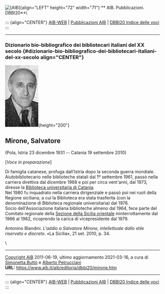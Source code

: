 ![\[AIB\]](/aib/wi/aibv72.gif){align="LEFT" height="72" width="71"}
** AIB. Pubblicazioni. DBBI20**\

::: {align="CENTER"}
[AIB-WEB](/) \| [Pubblicazioni AIB](/pubblicazioni/) \| [DBBI20 Indice
delle voci](dbbi20.htm)
:::

------------------------------------------------------------------------

### Dizionario bio-bibliografico dei bibliotecari italiani del XX secolo {#dizionario-bio-bibliografico-dei-bibliotecari-italiani-del-xx-secolo align="CENTER"}

![\[Ritratto\]](mirone.jpg){height="200"}

## Mirone, Salvatore

(Pola, Istria 23 dicembre 1931 -- Catania 19 settembre 2010)

\[*Voce in preparazione*\]

Di famiglia catanese, profuga dall\'Istria dopo la seconda guerra
mondiale.\
Aiutobibliotecario nelle biblioteche statali dal 1º settembre 1961,
passò nella carriera direttiva dal dicembre 1968 e poi per circa
vent\'anni, dal 1973, diresse la [Biblioteca universitaria di
Catania](/aib/stor/teche/ct-uni.htm).\
Nel 1980 fu inquadrato nella carriera dirigenziale e passò poi nei ruoli
della Regione siciliana, a cui la Biblioteca era stata trasferita (con
la denominazione di Biblioteca regionale universitaria) dal 1976.\
Socio dell\'Associazione italiana biblioteche almeno dal 1964, fece
parte del Comitato regionale della [Sezione della Sicilia
orientale](/aib/stor/sezioni/sic-or.htm) ininterrottamente dal 1966 al
1982, ricoprendo la carica di vicepresidente dal 1979.

Antonino Blandini. *L\'addio a Salvatore Mirone, intellettuale dallo
stile riservato e discreto*. «La Sicilia», 21 set. 2010, p. 34.

\

------------------------------------------------------------------------

[Copyright AIB](/su-questo-sito/dichiarazione-di-copyright-aib-web/)
2011-06-19, ultimo aggiornamento 2021-03-16, a cura di [Simonetta
Buttò](/aib/redazione3.htm) e [Alberto
Petrucciani](/su-questo-sito/redazione-aib-web/)\
**URL:** https://www.aib.it/aib/editoria/dbbi20/mirone.htm

------------------------------------------------------------------------

::: {align="CENTER"}
[AIB-WEB](/) \| [Pubblicazioni AIB](/pubblicazioni/) \| [DBBI20 Indice
delle voci](dbbi20.htm)
:::
